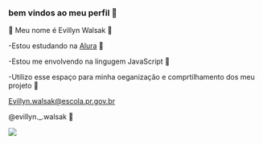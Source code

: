 ### bem vindos ao meu perfil 🍒

 🌸 Meu nome é Evillyn Walsak 🌸

-Estou estudando na [Alura](https://www.alura.com.br) 🍄

-Estou me envolvendo na lingugem JavaScript 🌻

-Utilizo esse espaço para minha oeganização e comprtilhamento dos meu projeto 🦋

Evillyn.walsak@escola.pr.gov.br

@evillyn._.walsak 💅

![](https://media1.tenor.com/m/ecWVLrNENfsAAAAC/rabbit-secret-life-of-pets.gif)
